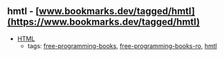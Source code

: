 hmtl - [www.bookmarks.dev/tagged/hmtl](https://www.bookmarks.dev/tagged/hmtl)
---
* [HTML](http://tutorialehtml.com/ro/introducere-in-html/)
    * tags: [free-programming-books](../tagged/free-programming-books.md), [free-programming-books-ro](../tagged/free-programming-books-ro.md), [hmtl](../tagged/hmtl.md)
